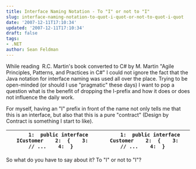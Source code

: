 ```yaml
---
title: Interface Naming Notation - To "I" or not to "I"
slug: interface-naming-notation-to-quot-i-quot-or-not-to-quot-i-quot
date: '2007-12-11T17:10:34'
updated: '2007-12-11T17:10:34'
draft: false
tags:
- .NET
author: Sean Feldman
---
```



While reading  R.C. Martin's book converted to C# by M. Martin "Agile Principles, Patterns, and Practices in C#" I could not ignore the fact that the Java notation for interface naming was used all over the place. Trying to be open-minded (or should I use "pragmatic" these days) I want to pop a question what is the benefit of dropping the I-prefix and how it does or does not influence the daily work.

For myself, having an "I" prefix in front of the name not only tells me that this is an interface, but also that this is a pure "contract" (Design by Contract is something I start to like).

| ```     1:  public interface ICustomer    2:  {    3:    // ...    4:  }  ``` | ```     1:  public interface Customer    2:  {    3:    // ...    4:  }  ``` |
| --- | --- |

So what do you have to say about it? To "I" or not to "I"?


